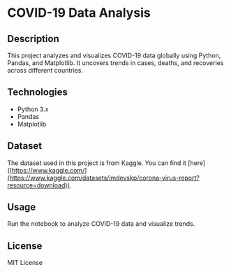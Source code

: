 # COVID-19 Data Analysis

## Description
This project analyzes and visualizes COVID-19 data globally using Python, Pandas, and Matplotlib. It uncovers trends in cases, deaths, and recoveries across different countries.

## Technologies
- Python 3.x
- Pandas
- Matplotlib
## Dataset
The dataset used in this project is from Kaggle. You can find it [here]
([https://www.kaggle.com/](https://www.kaggle.com/datasets/imdevskp/corona-virus-report?resource=download)).

## Usage
Run the notebook to analyze COVID-19 data and visualize trends.

## License
MIT License
